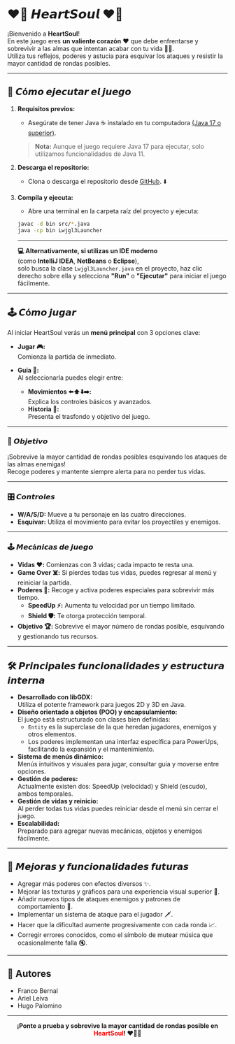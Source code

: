 # ❤️‍🔥 𝙃𝙚𝙖𝙧𝙩𝙎𝙤𝙪𝙡 ❤️‍🔥


¡Bienvenido a **HeartSoul**!  
En este juego eres **un valiente corazón** ❤️ que debe enfrentarse y sobrevivir a las almas que intentan acabar con tu vida 👻🖤.  
Utiliza tus reflejos, poderes y astucia para esquivar los ataques y resistir la mayor cantidad de rondas posibles.

---

## 🚀 𝘾ó𝙢𝙤 𝙚𝙟𝙚𝙘𝙪𝙩𝙖𝙧 𝙚𝙡 𝙟𝙪𝙚𝙜𝙤

1. **Requisitos previos:**  
   - Asegúrate de tener Java ☕ instalado en tu computadora [(Java 17 o superior)](https://adoptium.net/es/temurin/releases?version=17&os=any&arch=any).
   > **Nota:** Aunque el juego requiere Java 17 para ejecutar, solo utilizamos funcionalidades de Java 11.
2. **Descarga el repositorio:**  
   - Clona o descarga el repositorio desde [GitHub](https://github.com/HugoPalomino3cm/HeartSoul). ⬇️
3. **Compila y ejecuta:**  
   - Abre una terminal en la carpeta raíz del proyecto y ejecuta:
   ```bash
   javac -d bin src/*.java
   java -cp bin Lwjgl3Launcher
   ```

   ---

   **💻 Alternativamente, si utilizas un IDE moderno**  
   (como **IntelliJ IDEA**, **NetBeans** o **Eclipse**),  
   solo busca la clase `Lwjgl3Launcher.java` en el proyecto, haz clic derecho sobre ella y selecciona **"Run"** o **"Ejecutar"** para iniciar el juego fácilmente.

---

## 🕹️ 𝘾ó𝙢𝙤 𝙟𝙪𝙜𝙖𝙧

Al iniciar HeartSoul verás un **menú principal** con 3 opciones clave:

- **Jugar 🎮:**  
  Comienza la partida de inmediato.

- **Guía 📖:**  
  Al seleccionarla puedes elegir entre:
  - **Movimientos ⬅️⬆️⬇️➡️:**  
    Explica los controles básicos y avanzados.
  - **Historia 🧩:**  
    Presenta el trasfondo y objetivo del juego.

---

### 🎯 𝙊𝙗𝙟𝙚𝙩𝙞𝙫𝙤

¡Sobrevive la mayor cantidad de rondas posibles esquivando los ataques de las almas enemigas!  
Recoge poderes y mantente siempre alerta para no perder tus vidas.

---

### 🎛️ 𝘾𝙤𝙣𝙩𝙧𝙤𝙡𝙚𝙨

- **W/A/S/D:** Mueve a tu personaje en las cuatro direcciones.
- **Esquivar:** Utiliza el movimiento para evitar los proyectiles y enemigos.

---

### 🕹️ 𝙈𝙚𝙘á𝙣𝙞𝙘𝙖𝙨 𝙙𝙚 𝙟𝙪𝙚𝙜𝙤

- **Vidas ❤️:** Comienzas con 3 vidas; cada impacto te resta una.
- **Game Over ☠️:** Si pierdes todas tus vidas, puedes regresar al menú y reiniciar la partida.
- **Poderes 🔮:** Recoge y activa poderes especiales para sobrevivir más tiempo.
  - **SpeedUp ⚡:** Aumenta tu velocidad por un tiempo limitado.
  - **Shield 🛡️:** Te otorga protección temporal.
- **Objetivo 🏆:** Sobrevive el mayor número de rondas posible, esquivando y gestionando tus recursos.

---

## 🛠️ 𝙋𝙧𝙞𝙣𝙘𝙞𝙥𝙖𝙡𝙚𝙨 𝙛𝙪𝙣𝙘𝙞𝙤𝙣𝙖𝙡𝙞𝙙𝙖𝙙𝙚𝙨 𝙮 𝙚𝙨𝙩𝙧𝙪𝙘𝙩𝙪𝙧𝙖 𝙞𝙣𝙩𝙚𝙧𝙣𝙖

- **Desarrollado con libGDX:**  
  Utiliza el potente framework para juegos 2D y 3D en Java.
- **Diseño orientado a objetos (POO) y encapsulamiento:**  
  El juego está estructurado con clases bien definidas:  
  - `Entity` es la superclase de la que heredan jugadores, enemigos y otros elementos.
  - Los poderes implementan una interfaz específica para PowerUps, facilitando la expansión y el mantenimiento.
- **Sistema de menús dinámico:**  
  Menús intuitivos y visuales para jugar, consultar guía y moverse entre opciones.
- **Gestión de poderes:**  
  Actualmente existen dos: SpeedUp (velocidad) y Shield (escudo), ambos temporales.
- **Gestión de vidas y reinicio:**  
  Al perder todas tus vidas puedes reiniciar desde el menú sin cerrar el juego.
- **Escalabilidad:**  
  Preparado para agregar nuevas mecánicas, objetos y enemigos fácilmente.

---

## 🌟 𝙈𝙚𝙟𝙤𝙧𝙖𝙨 𝙮 𝙛𝙪𝙣𝙘𝙞𝙤𝙣𝙖𝙡𝙞𝙙𝙖𝙙𝙚𝙨 𝙛𝙪𝙩𝙪𝙧𝙖𝙨

- Agregar más poderes con efectos diversos ✨.
- Mejorar las texturas y gráficos para una experiencia visual superior 🎨.
- Añadir nuevos tipos de ataques enemigos y patrones de comportamiento 👾.
- Implementar un sistema de ataque para el jugador 🗡️.
- Hacer que la dificultad aumente progresivamente con cada ronda 📈.
- Corregir errores conocidos, como el símbolo de mutear música que ocasionalmente falla 🔇.

---

## 👥 Autores

- Franco Bernal
- Ariel Leiva
- Hugo Palomino

---

<p align="center">
  <b>¡Ponte a prueba y sobrevive la mayor cantidad de rondas posible en <span style="color:red;">HeartSoul</span>! ❤️‍🔥👾</b>
</p>
